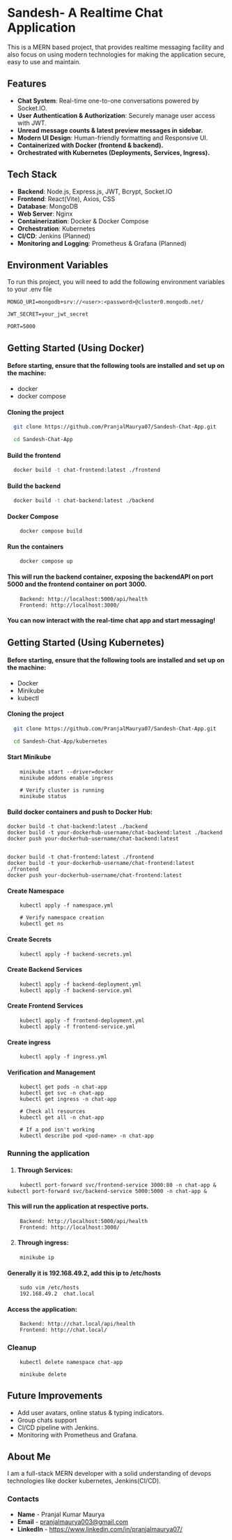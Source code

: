 
# Sandesh- A Realtime Chat Application

This is a MERN based project, that provides realtime messaging facility and also focus on using modern technologies for making the application secure, easy to use and maintain.
## Features

- **Chat System**: Real-time one-to-one conversations powered by Socket.IO.
- **User Authentication & Authorization**:  Securely manage user access with JWT.
- **Unread message counts & latest preview messages in sidebar.**
- **Modern UI Design**: Human-friendly formatting and Responsive UI. 
- **Containerized with Docker (frontend & backend).**
- **Orchestrated with Kubernetes (Deployments, Services, Ingress).**



    


## Tech Stack
- **Backend**: Node.js, Express.js, JWT, Bcrypt, Socket.IO
- **Frontend**: React(Vite), Axios, CSS
- **Database**: MongoDB
- **Web Server**: Nginx
- **Containerization**: Docker & Docker Compose
- **Orchestration**: Kubernetes
- **CI/CD**: Jenkins (Planned)
- **Monitoring and Logging**: Prometheus & Grafana (Planned)
   

## Environment Variables

To run this project, you will need to add the following environment variables to your .env file

`MONGO_URI=mongodb+srv://<user>:<password>@cluster0.mongodb.net/`

`JWT_SECRET=your_jwt_secret`

`PORT=5000`









## Getting Started (Using Docker)

#### Before starting, ensure that the following tools are installed and set up on the machine:

- docker 
- docker compose

#### Cloning the project

```bash
  git clone https://github.com/PranjalMaurya07/Sandesh-Chat-App.git
```

```bash
  cd Sandesh-Chat-App
```
#### Build the frontend

```bash
  docker build -t chat-frontend:latest ./frontend
```
#### Build the backend

```bash
  docker build -t chat-backend:latest ./backend
```

#### Docker Compose

```
    docker compose build
```

#### Run the containers

```
    docker compose up
```
#### This will run the backend container, exposing the backendAPI on port 5000 and the frontend container on port 3000.

```
    Backend: http://localhost:5000/api/health
    Frontend: http://localhost:3000/
```
#### You can now interact with the real-time chat app and start messaging!

## Getting Started (Using Kubernetes)

#### Before starting, ensure that the following tools are installed and set up on the machine:

- Docker
- Minikube
- kubectl 

#### Cloning the project

```bash
  git clone https://github.com/PranjalMaurya07/Sandesh-Chat-App.git
```

```bash
  cd Sandesh-Chat-App/kubernetes
```

#### Start Minikube

```
    minikube start --driver=docker
    minikube addons enable ingress

    # Verify cluster is running
    minikube status
```

#### Build docker containers and push to Docker Hub:

```
docker build -t chat-backend:latest ./backend
docker build -t your-dockerhub-username/chat-backend:latest ./backend
docker push your-dockerhub-username/chat-backend:latest


docker build -t chat-frontend:latest ./frontend
docker build -t your-dockerhub-username/chat-frontend:latest ./frontend
docker push your-dockerhub-username/chat-frontend:latest
```

#### Create Namespace

```
    kubectl apply -f namespace.yml

    # Verify namespace creation
    kubectl get ns
```

#### Create Secrets

```
    kubectl apply -f backend-secrets.yml
```

#### Create Backend Services

```
    kubectl apply -f backend-deployment.yml
    kubectl apply -f backend-service.yml
```

#### Create Frontend Services

```
    kubectl apply -f frontend-deployment.yml
    kubectl apply -f frontend-service.yml
```
#### Create ingress

```
    kubectl apply -f ingress.yml
```

#### Verification and Management

```
    kubectl get pods -n chat-app
    kubectl get svc -n chat-app
    kubectl get ingress -n chat-app

    # Check all resources
    kubectl get all -n chat-app

    # If a pod isn't working
    kubectl describe pod <pod-name> -n chat-app

```
### Running the application

1. #### Through Services:

```
    kubectl port-forward svc/frontend-service 3000:80 -n chat-app & kubectl port-forward svc/backend-service 5000:5000 -n chat-app &
```
#### This will run the application at respective ports.

```
    Backend: http://localhost:5000/api/health
    Frontend: http://localhost:3000/
```

2. #### Through ingress:

```
    minikube ip
```

#### Generally it is 192.168.49.2, add this ip to /etc/hosts

```
    sudo vim /etc/hosts
    192.168.49.2  chat.local
```
#### Access the application:

```
    Backend: http://chat.local/api/health
    Frontend: http://chat.local/
```

### Cleanup

```
    kubectl delete namespace chat-app

    minikube delete
```



## Future Improvements

- Add user avatars, online status & typing indicators.
- Group chats support
- CI/CD pipeline with Jenkins.
- Monitoring with Prometheus and Grafana.



## About Me
I am a full-stack MERN developer with a solid understanding of devops technologies like docker kubernetes, Jenkins(CI/CD).

### Contacts

- **Name** - Pranjal Kumar Maurya
- **Email** - pranjalmaurya003@gmail.com
- **LinkedIn** - https://www.linkedin.com/in/pranjalmaurya07/



